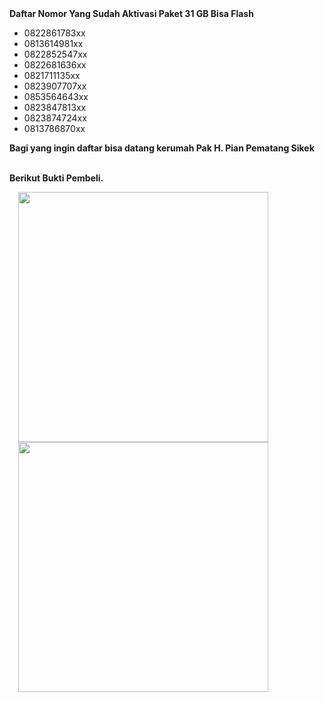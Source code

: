 <div><b>Daftar Nomor Yang Sudah Aktivasi Paket 31 GB Bisa Flash</b></div><div><ul style="text-align: left;"><li>0822861783xx</li><li>0813614981xx</li><li>0822852547xx</li><li>0822681636xx</li><li>0821711135xx</li><li>0823907707xx</li><li>0853564643xx</li><li>0823847813xx</li><li>0823874724xx</li><li>0813786870xx</li></ul></div><div><b>Bagi yang ingin daftar bisa datang kerumah Pak H. Pian Pematang Sikek</b></div><div><br /></div>

<b>Berikut Bukti Pembeli.&nbsp;</b><br />
<div class="separator" style="clear: both; text-align: left;">
<b><a href="https://lh3.googleusercontent.com/-mACyTzFsScI/Xq5To_ilTNI/AAAAAAAABlI/8ngi4s99TOAIh7JoQN89UP4clSMfFT1QwCLcBGAsYHQ/s1600/1588482967805161-0.png" imageanchor="1" style="margin-left: 1em; margin-right: 1em;">
    <img border="0" src="https://lh3.googleusercontent.com/-mACyTzFsScI/Xq5To_ilTNI/AAAAAAAABlI/8ngi4s99TOAIh7JoQN89UP4clSMfFT1QwCLcBGAsYHQ/s1600/1588482967805161-0.png" width="400" />
  </a>
</b></div>
<div class="separator" style="clear: both; text-align: left;">
<b><a href="https://lh3.googleusercontent.com/-aSByUYkisfE/Xq5TlpsSlII/AAAAAAAABlE/8wPb5oZsYlY_yPEEb2YzLxKb9vIS58TIQCLcBGAsYHQ/s1600/1588482956505265-1.png" imageanchor="1" style="margin-left: 1em; margin-right: 1em;">
    <img border="0" src="https://lh3.googleusercontent.com/-aSByUYkisfE/Xq5TlpsSlII/AAAAAAAABlE/8wPb5oZsYlY_yPEEb2YzLxKb9vIS58TIQCLcBGAsYHQ/s1600/1588482956505265-1.png" width="400" />
  </a>
</b></div>

